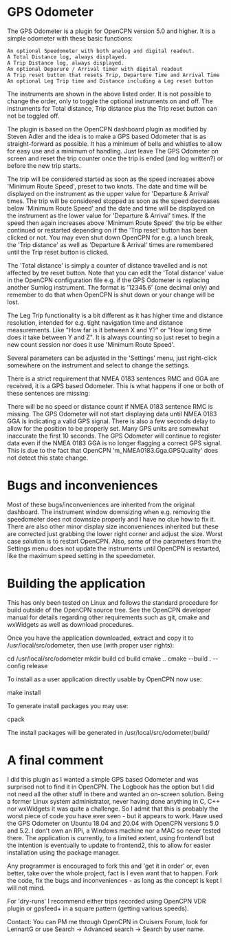 # GPS Odometer

The GPS Odometer is a plugin for OpenCPN version 5.0 and higher. It is a simple odometer with these basic functions:

    An optional Speedometer with both analog and digital readout.
    A Total Distance log, always displayed.
    A Trip Distance log, always displayed.
    An optional Deparure / Arrival timer with digital readout
    A Trip reset button that resets Trip, Departure Time and Arrival Time
    An optional Leg Trip time and Distance including a Leg reset button

The instruments are shown in the above listed order. It is not possible to change the order, only to toggle the optional instruments on and off. The instruments for Total distance, Trip distance plus the Trip reset button can not be toggled off. 

The plugin is based on the OpenCPN dashboard plugin as modified by Steven Adler and the idea is to make a GPS based Odometer that is as straight-forward as possible. It has a minimum of bells and whistles to allow for easy use and a minimum of handling. Just leave The GPS Odometer on screen and reset the trip counter once the trip is ended (and log written?) or before the new trip starts.

The trip will be considered started as soon as the speed increases above 'Minimum Route Speed', preset to two knots. The date and time will be displayed on the instrument as the upper value for 'Departure & Arrival' times.
The trip will be considered stopped as soon as the speed decreases below 'Minimum Route Speed' and the date and time will be displayed on the instrument as the lower value for 'Departure & Arrival' times.
If the speed then again increases above 'Minimum Route Speed' the trip be either continued or restarted depending on if the 'Trip reset' button has been clicked or not. You may even shut down OpenCPN for e.g. a lunch break, the 'Trip distance' as well as 'Departure & Arrival' times are remembered until the Trip reset button is clicked.

The 'Total distance' is simply a counter of distance travelled and is not affected by tre reset button. Note that you can edit the 'Total distance' value in the OpenCPN configuration file e.g. if the GPS Odometer is replacing another Sumlog instrument. The format is '12345.6' (one decimal only) and remember to do that when OpenCPN is shut down or your change will be lost.

The Leg Trip functionality is a bit different as it has higher time and distance resolution, intended for e.g. tight navigation time and distance measurements. Like "How far is it between X and Y?" or "How long time does it take between Y and Z". It is always counting so just reset to begin a new count session nor does it use 'Minimum Route Speed'.

Several parameters can be adjusted in the 'Settings' menu, just right-click somewhere on the instrument and select to change the settings.

There is a strict requirement that NMEA 0183 sentences RMC and GGA are received, it is a GPS based Odometer. This is what happens if one or both of these sentences are missing:

There will be no speed or distance count if NMEA 0183 sentence RMC is missing.
The GPS Odometer will not start displaying data until NMEA 0183 GGA is indicating a valid GPS signal. There is also a few seconds delay to allow for the position to be properly set. Many GPS units are somewhat inaccurate the first 10 seconds.
The GPS Odometer will continue to register data even if the NMEA 0183 GGA is no longer flagging a correct GPS signal. This is due to the fact that OpenCPN 'm_NMEA0183.Gga.GPSQuality' does not detect this state change.

     
# Bugs and inconveniences
Most of these bugs/inconveniences are inherited from the original dashboard. The instrument window downsizing when e.g. removing the speedometer does not downsize properly and I have no clue how to fix it. There are also other minor display size inconveniences inherited but these are corrected just grabbing the lower right corner and adjust the size. Worst case solution is to restart OpenCPN.
Also, some of the parameters from the Settings menu does not update the instruments until OpenCPN is restarted, like the maximum speed setting in the speedometer.


# Building the application
This has only been tested on Linux and follows the standard procedure for build outside of the OpenCPN source tree. See the OpenCPN developer manual for details regarding other requirements such as git, cmake and wxWidgets as well as download procedures.

Once you have the application downloaded, extract and copy it to /usr/local/src/odometer, then use (with proper user rights):

cd /usr/local/src/odometer
mkdir build 
cd build
cmake ..
cmake --build . --config release

To install as a user application directly usable by OpenCPN now use:

make install

To generate install packages you may use:

cpack

The install packages will be generated in 
/usr/local/src/odometer/build/
 

# A final comment

I did this plugin as I wanted a simple GPS based Odometer and was surprised not to find it in OpenCPN. The Logbook has the option but I did not need all the other stuff in there and wanted an on-screen solution. 
Being a former Linux system administrator, never having done anything in C, C++ nor wxWidgets it was quite a challenge. So I admit that this is probably the worst piece of code you have ever seen - but it appears to work. Have used the GPS Odometer on Ubuntu 18.04 and 20.04 with OpenCPN versions 5.0 and 5.2. I don't own an RPi, a Windows machine nor a MAC so never tested there.
The application is currently, to a limited extent, using frontend1 but the intention is eventually to update to frontend2, this to allow for easier installation using the package manager.

Any programmer is encouraged to fork this and 'get it in order' or, even better, take over the whole project, fact is I even want that to happen. Fork the code, fix the bugs and inconveniences - as long as the concept is kept I will not mind.

For 'dry-runs' I recommend either trips recorded using OpenCPN VDR plugin or gpsfeed+ in a square pattern (getting various speeds).

Contact: You can PM me through OpenCPN in Cruisers Forum, look for LennartG or use Search -> Advanced search -> Search by user name.

